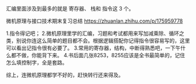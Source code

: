 汇编里面涉及到最多的就是 寄存器、 栈和 指令这 3 个。

微机原理与接口技术期末复习总结 https://zhuanlan.zhihu.com/p/175959778

1.指令得记吧；
2.微机原理里学的汇编，习题和考试都用来写加减乘除、循环之类，别说你连这么简单的题目都不会。根据逻辑搭配你记得指令很容易写的，这里可以看出记指令很有必要了。
3.常用的寄存器，结构，中断得熟悉吧，一下午什么都不做，你能背下来。
4.书后面几张8253，8255应该是全书最简单的，记住怎么填控制字，全是套路。

综上，连微机原理都学不好的，赶快转行还来得及。

 